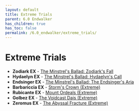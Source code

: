 ```yaml
---
layout: default
title: Extreme Trials
parent: 6.0 Endwalker
has_children: true
has_toc: false
permalink: /6.0_endwalker/extreme_trials/
---
```


# Extreme Trials

- **Zodiark EX** - [The Minstrel's Ballad: Zodiark's Fall](zodiark/README.md)
- **Hydaelyn EX** - [The Minstrel's Ballad: Hydaelyn's Call](hydaelyn/README.md)
- **Endsinger EX** - [The Minstrel's Ballad: The Endsinger's Aria](endsinger/README.md)
- **Barbariccia EX** - [Storm's Crown (Extreme)](barbariccia/README.md)
- **Rubicante EX** - [Mount Ordeals (Extreme)](rubicante/README.md)
- **Golbez EX** - [The Voidcast Dais (Extreme)](golbez/README.md)
- **Zeromus EX** - [The Abyssal Fracture (Extreme)](zeromus/README.md)
